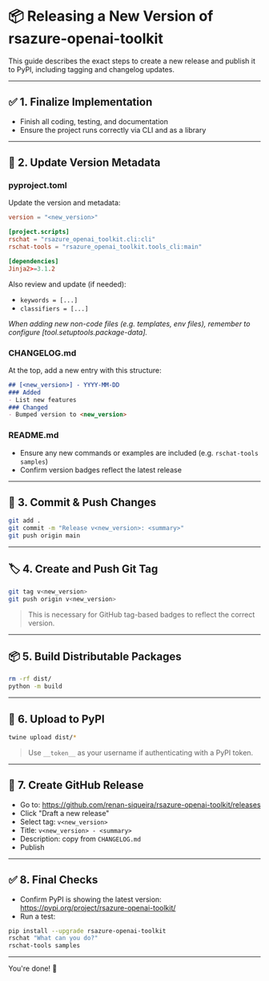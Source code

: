 # 📦 Releasing a New Version of rsazure-openai-toolkit

This guide describes the exact steps to create a new release and publish it to PyPI, including tagging and changelog updates.

---

## ✅ 1. Finalize Implementation
- Finish all coding, testing, and documentation
- Ensure the project runs correctly via CLI and as a library

---

## 📝 2. Update Version Metadata

### pyproject.toml
Update the version and metadata:

```toml
version = "<new_version>"

[project.scripts]
rschat = "rsazure_openai_toolkit.cli:cli"
rschat-tools = "rsazure_openai_toolkit.tools_cli:main"

[dependencies]
Jinja2>=3.1.2
```

Also review and update (if needed):
- `keywords = [...]`
- `classifiers = [...]`

*When adding new non-code files (e.g. templates, env files), remember to configure [tool.setuptools.package-data].*

### CHANGELOG.md
At the top, add a new entry with this structure:

```md
## [<new_version>] - YYYY-MM-DD
### Added
- List new features
### Changed
- Bumped version to <new_version>
```

### README.md
- Ensure any new commands or examples are included (e.g. `rschat-tools samples`)
- Confirm version badges reflect the latest release

---

## 🔀 3. Commit & Push Changes
```bash
git add .
git commit -m "Release v<new_version>: <summary>"
git push origin main
```

---

## 🏷️ 4. Create and Push Git Tag
```bash
git tag v<new_version>
git push origin v<new_version>
```
> This is necessary for GitHub tag-based badges to reflect the correct version.

---

## 📦 5. Build Distributable Packages
```bash
rm -rf dist/
python -m build
```

---

## 🚀 6. Upload to PyPI
```bash
twine upload dist/*
```
> Use `__token__` as your username if authenticating with a PyPI token.

---

## 🏁 7. Create GitHub Release
- Go to: https://github.com/renan-siqueira/rsazure-openai-toolkit/releases
- Click "Draft a new release"
- Select tag: `v<new_version>`
- Title: `v<new_version> - <summary>`
- Description: copy from `CHANGELOG.md`
- Publish

---

## ✅ 8. Final Checks
- Confirm PyPI is showing the latest version: https://pypi.org/project/rsazure-openai-toolkit/
- Run a test:
```bash
pip install --upgrade rsazure-openai-toolkit
rschat "What can you do?"
rschat-tools samples
```

---

You're done! 🎉